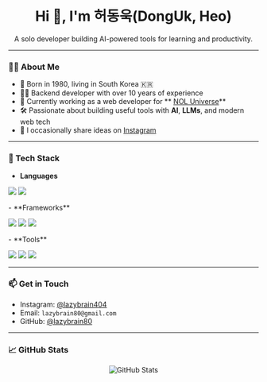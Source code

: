 <h1 align="center">Hi 👋, I'm 허동욱(DongUk, Heo)</h1>
<p align="center">
  A solo developer building AI-powered tools for learning and productivity.
</p>

---

### 👨‍💻 About Me

- 🏡 Born in 1980, living in South Korea 🇰🇷  
- 🧑‍💼 Backend developer with over 10 years of experience  
- 💼 Currently working as a web developer for ** [NOL Universe](https://nol.yanolja.com/)**  
- 🛠️ Passionate about building useful tools with **AI**, **LLMs**, and modern web tech  
- 🧵 I occasionally share ideas on [Instagram](https://www.instagram.com/lazybrain404)

---

### 🧰 Tech Stack

- **Languages**
<p>
  <img src="https://img.shields.io/badge/TypeScript-3178C6?style=for-the-badge&logo=typescript&logoColor=white" />
  <img src="https://img.shields.io/badge/Python-3776AB?style=for-the-badge&logo=python&logoColor=white" />
</p>
- **Frameworks**
<p>
  <img src="https://img.shields.io/badge/Next.js-000000?style=for-the-badge&logo=next.js&logoColor=white" />
  <img src="https://img.shields.io/badge/FastAPI-009688?style=for-the-badge&logo=fastapi&logoColor=white" />
  <img src="https://img.shields.io/badge/Tailwind_CSS-38B2AC?style=for-the-badge&logo=tailwind-css&logoColor=white" />
</p>
- **Tools**
<p>
  <img src="https://img.shields.io/badge/SQL-003B57?style=for-the-badge&logo=postgresql&logoColor=white" />
  <img src="https://img.shields.io/badge/Docker-2496ED?style=for-the-badge&logo=docker&logoColor=white" />
  <img src="https://img.shields.io/badge/AWS-232F3E?style=for-the-badge&logo=amazon-aws&logoColor=white" />
</p>

---

### 📫 Get in Touch

- Instagram: [@lazybrain404](https://www.instagram.com/lazybrain404)  
- Email: `lazybrain80@gmail.com`  
- GitHub: [@lazybrain80](https://github.com/lazybrain80)

---

### 📈 GitHub Stats

<p align="center">
  <img src="https://github-readme-stats.vercel.app/api?username=lazybrain80&show_icons=true&theme=tokyonight" alt="GitHub Stats" />
</p>
